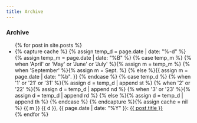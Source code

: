 ```yaml
---
title: Archive
---
```


### Archive

<ul>
    {% for post in site.posts %}
    <li>
    {% capture cache %}
        {% assign temp_d = page.date | date: "%-d" %} 
        {% assign temp_m = page.date | date: "%B" %} 
        {% case temp_m %}
            {% when 'April' or 'May' or 'June' or 'July' %}{% assign m = temp_m %}
            {% when 'September' %}{% assign m = Sept. %}
            {% else %}{{ assign m = page.date | date: "%b". }}
        {% endcase %}
        {% case temp_d %}
            {% when '1' or '21' or '31' %}{% assign d = temp_d | append st %}
            {% when '2' or '22' %}{% assign d = temp_d | append nd %}
            {% when '3' or '23' %}{% assign d = temp_d | append rd %}
            {% else %}{% assign d = temp_d | append th %}
        {% endcase %}
    {% endcapture %}{% assign cache = nil %}
    {{ m }} {{ d }}, {{ page.date | date: "%Y" }}: <a href="{{ post.url }}">{{ post.title }}</a>
    </li>
    {% endfor %}
</ul>
